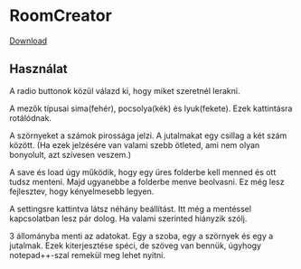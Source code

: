 # RoomCreator

[Download](https://downgit.github.io/#/home?url=https://github.com/rittakos/RoomCreator/tree/main/Program)

## Használat

A radio buttonok közül válazd ki, hogy miket szeretnél lerakni.

A mezők típusai sima(fehér), pocsolya(kék) és lyuk(fekete). Ezek kattintásra rotálódnak.

A szörnyeket a számok pirossága jelzi. A jutalmakat egy csillag a két szám között. (Ha ezek jelzésére van valami szebb ötleted, ami nem olyan bonyolult, azt szívesen veszem.)

A save és load úgy működik, hogy egy üres folderbe kell menned és ott tudsz menteni. Majd ugyanebbe a folderbe menve beolvasni. Ez még lesz fejlesztev, hogy kényelmesebb legyen.

A settingsre kattintva látsz néhány beállítást. Itt még a mentéssel kapcsolatban lesz pár dolog. Ha valami szerinted hiányzik szólj.

3 állományba menti az adatokat. Egy a szoba, egy a szörnyek és egy a jutalmak. Ezek kiterjesztése spéci, de szöveg van bennük, úgyhogy notepad++-szal remekül meg lehet nyitni.